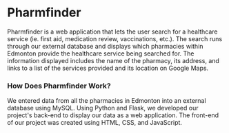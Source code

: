 # Pharmfinder
Pharmfinder is a web application that lets the user search for a healthcare service (ie. first aid, medication review, vaccinations, etc.). The search runs through our external database and displays which pharmacies within Edmonton provide the healthcare service being searched for. The information displayed includes the name of the pharmacy, its address, and links to a list of the services provided and its location on Google Maps.  

### How Does Pharmfinder Work?
We entered data from all the pharmacies in Edmonton into an external database using MySQL. Using Python and Flask, we developed our project's back-end to display our data as a web application. The front-end of our project was created using HTML, CSS, and JavaScript.
